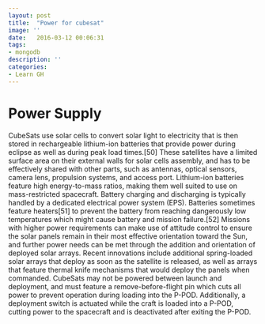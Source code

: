 ```yaml
---
layout: post
title:  "Power for cubesat"
image: ''
date:   2016-03-12 00:06:31
tags:
- mongodb
description: ''
categories:
- Learn GH 
---
```



# Power Supply
CubeSats use solar cells to convert solar light to electricity that is then stored in rechargeable lithium-ion batteries that provide power during eclipse as well as during peak load times.[50] These satellites have a limited surface area on their external walls for solar cells assembly, and has to be effectively shared with other parts, such as antennas, optical sensors, camera lens, propulsion systems, and access port. Lithium-ion batteries feature high energy-to-mass ratios, making them well suited to use on mass-restricted spacecraft. Battery charging and discharging is typically handled by a dedicated electrical power system (EPS). Batteries sometimes feature heaters[51] to prevent the battery from reaching dangerously low temperatures which might cause battery and mission failure.[52] Missions with higher power requirements can make use of attitude control to ensure the solar panels remain in their most effective orientation toward the Sun, and further power needs can be met through the addition and orientation of deployed solar arrays. Recent innovations include additional spring-loaded solar arrays that deploy as soon as the satellite is released, as well as arrays that feature thermal knife mechanisms that would deploy the panels when commanded. CubeSats may not be powered between launch and deployment, and must feature a remove-before-flight pin which cuts all power to prevent operation during loading into the P-POD. Additionally, a deployment switch is actuated while the craft is loaded into a P-POD, cutting power to the spacecraft and is deactivated after exiting the P-POD.
